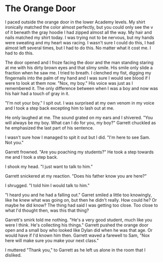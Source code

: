 # The Orange Door

I paced outside the orange door in the lower Academy levels. My shirt ironically matched the color almost perfectly, but you could only see the v of it beneath the gray hoodie I had zipped almost all the way. My hair and nails matched my shirt today. I was trying not to be nervous, but my hands were sweating and my heart was racing. I wasn't sure I could do this, I had almost left several times, but I had to do this. No matter what it cost me. I had to do this.

The door opened and I froze facing the door and the man standing staring at me with his dirty brown eyes and that slimy smile. His smile only slide a fraction when he saw me. I tried to breath. I clenched my fist, digging my fingernails into the palm of my hand and I was sure I would see blood if I were to look at them now. "Nox, my boy." His voice was just as I remembered it. The only difference between when I was a boy and now was his hair had a touch of gray in it.

"I'm not your boy." I spit out. I was surprised at my own venom in my voice and I took a step back excepting him to lash out at me.

He only laughed at me. The sound grated on my ears and I shivered. "You will always be my boy. What can I do for you, my boy?" Garrett chuckled as he emphasized the last part of his sentence.

I wasn't sure how I managed to spit it out but I did. "I'm here to see Sam. Not you."

Garrett frowned. "Are you poaching my students?" He took a step towards me and I took a step back.

I shook my head. "I just want to talk to him."

Garrett snickered at my reaction. "Does his father know you are here?"

I shrugged. "I told him I would talk to him."

"I heard you and he had a falling out." Garret smiled a little too knowingly, like he knew what was going on, but then he didn't really. How could he? Or maybe he did know? The thing had said I was getting too close. Too close to what I'd thought then, was this that thing?

Garrett's smirk told me nothing. "He's a very good student, much like you were I think. He's collecting his things." Garrett pushed the orange door open and a small boy who looked like Dylan did when he was that age. Or would have if I'd known him then. Garrett waved a farewell to Sam, "Nox here will make sure you make your next class."

I muttered "Thank you," to Garrett as he left us alone in the room that I disliked.

